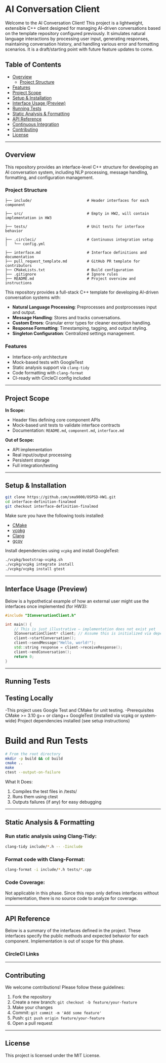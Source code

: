 # AI Conversation Client

Welcome to the AI Conversation Client! This project is a lightweight, extensible C++ client designed for managing AI-driven conversations based on the template repository configured previously. It simulates natural language interactions by processing user input, generating responses, maintaining conversation history, and handling various error and formatting scenarios. It is a draft/starting point with future feature updates to come. 

## Table of Contents

- [Overview](#overview)
  - [Project Structure](#project-structure)
- [Features](#features)
- [Project Scope](#project-scope)
- [Setup & Installation](#setup--installation)
- [Interface Usage (Preview)](#interface-usage-preview)
- [Running Tests](#running-tests)
- [Static Analysis & Formatting](#static-analysis--formatting)
- [API Reference](#api-reference)
- [Continuous Integration](#continuous-integration)
- [Contributing](#contributing)
- [License](#license)

---

## Overview

This repository provides an interface-level C++ structure for developing an AI conversation system, including NLP processing, message handling, formatting, and configuration management. 

### Project Structure

```plaintext
├── include/                         # Header interfaces for each component

├── src/                             # Empty in HW2, will contain implementation in HW3

├── tests/                           # Unit tests for interface behavior

├── .circleci/                       # Continuous integration setup
│   └── config.yml

├── interface.md                     # Interface definitions and documentation
├── pull_request_template.md         # GitHub PR template for contributors
├── CMakeLists.txt                   # Build configuration
├── .gitignore                       # Ignore rules
├── README.md                        # Project overview and instructions
```

This repository provides a full-stack C++ template for developing AI-driven conversation systems with:
- **Natural Language Processing**: Preprocesses and postprocesses input and output.
- **Message Handling**: Stores and tracks conversations.
- **Custom Errors**: Granular error types for cleaner exception handling.
- **Response Formatting**: Timestamping, tagging, and output styling.
- **Singleton Configuration**: Centralized settings management.

### Features
- Interface-only architecture  
- Mock-based tests with GoogleTest  
- Static analysis support via `clang-tidy`  
- Code formatting with `clang-format`  
- CI-ready with CircleCI config included

---

## Project Scope

**In Scope:**
- Header files defining core component APIs
- Mock-based unit tests to validate interface contracts
- Documentation: `README.md`, `component.md`, `interface.md`

**Out of Scope:**
- API implementation  
- Real input/output processing  
- Persistent storage  
- Full integration/testing  

---

## Setup & Installation

```bash
git clone https://github.com/sma9000/OSPSD-HW1.git
cd interface-definition-finalmod
git checkout interface-definition-finalmod
```

Make sure you have the following tools installed:
- [CMake](https://cmake.org/)
- [vcpkg](https://github.com/microsoft/vcpkg)
- [Clang](https://clang.llvm.org/)
- [gcov](https://gcc.gnu.org/onlinedocs/gcc/Gcov.html)

Install dependencies using `vcpkg` and install GoogleTest:

```bash
./vcpkg/bootstrap-vcpkg.sh
./vcpkg/vcpkg integrate install
./vcpkg/vcpkg install gtest
```

---

## Interface Usage (Preview)

Below is a hypothetical example of how an external user might use the interfaces once implemented (for HW3):

```cpp
#include "IConversationClient.h"

int main() {
    // This is just illustrative — implementation does not exist yet
    IConversationClient* client; // Assume this is initialized via dependency injection
    client->startConversation();
    client->sendMessage("Hello, world!");
    std::string response = client->receiveResponse();
    client->endConversation();
    return 0;
}
```

---

## Running Tests

## Testing Locally
-This project uses Google Test and CMake for unit testing.
-Prerequisites
CMake >= 3.10
g++ or clang++
GoogleTest (installed via vcpkg or system-wide)
Project dependencies installed (see setup instructions)

# Build and Run Tests

```bash
# From the root directory
mkdir -p build && cd build
cmake ..
make
ctest --output-on-failure
```

What It Does:
1. Compiles the test files in /tests/
2. Runs them using ctest
3. Outputs failures (if any) for easy debugging

---

## Static Analysis & Formatting

### Run static analysis using Clang-Tidy:

```bash
clang-tidy include/*.h -- -Iinclude
```

### Format code with Clang-Format:

```bash
clang-format -i include/*.h tests/*.cpp
```

### Code Coverage:
Not applicable in this phase. Since this repo only defines interfaces without implementation,
there is no source code to analyze for coverage.


---

## API Reference

Below is a summary of the interfaces defined in the project. These interfaces specify the public methods and expected behavior for each component. Implementation is out of scope for this phase.




### CircleCI Links


---

## Contributing

We welcome contributions! Please follow these guidelines:

1. Fork the repository  
2. Create a new branch: `git checkout -b feature/your-feature`  
3. Make your changes  
4. Commit: `git commit -m 'Add some feature'`  
5. Push: `git push origin feature/your-feature`  
6. Open a pull request  

---

## License

This project is licensed under the MIT License.